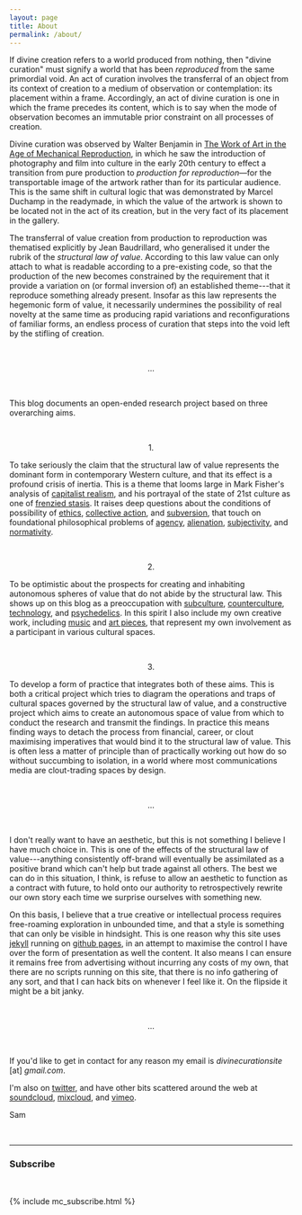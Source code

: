 ```yaml
---
layout: page
title: About
permalink: /about/
---
```


If divine creation refers to a world produced from nothing, then "divine curation" must signify a world that has been _reproduced_ from the same primordial void. An act of curation involves the transferral of an object from its context of creation to a medium of observation or contemplation: its placement within a frame. Accordingly, an act of divine curation is one in which the frame precedes its content, which is to say when the mode of observation becomes an immutable prior constraint on all processes of creation.

Divine curation was observed by Walter Benjamin in [The Work of Art in the Age of Mechanical Reproduction]({{site.baseurl}}/assets/pdf/benjamin-mechanical-reproduction.pdf), in which he saw the introduction of photography and film into culture in the early 20th century to effect a transition from pure production to _production for reproduction_—for the transportable image of the artwork rather than for its particular audience. This is the same shift in cultural logic that was demonstrated by Marcel Duchamp in the readymade, in which the value of the artwork is shown to be located not in the act of its creation, but in the very fact of its placement in the gallery.

The transferral of value creation from production to reproduction was thematised explicitly by Jean Baudrillard, who generalised it under the rubrik of the _structural law of value_. According to this law value can only attach to what is readable according to a pre-existing code, so that the production of the new becomes constrained by the requirement that it provide a variation on (or formal inversion of) an established theme---that it reproduce something already present. Insofar as this law represents the hegemonic form of value, it necessarily undermines the possibility of real novelty at the same time as producing rapid variations and reconfigurations of familiar forms, an endless process of curation that steps into the void left by the stifling of creation.

<br />
<p style="text-align: center;">...</p>
<br />

This blog documents an open-ended research project based on three overarching aims.

<br />
<p style="text-align: center;">1.</p>

To take seriously the claim that the structural law of value represents the dominant form in contemporary Western culture, and that its effect is a profound crisis of inertia. This is a theme that looms large in Mark Fisher's analysis of [capitalist realism]({{site.baseurl}}/2020/05/02/capitalist-realism.html), and his portrayal of the state of 21st culture as one of [frenzied stasis]({{site.baseurl}}/2020/05/10/acceleration.html). It raises deep questions about the conditions of possibility of [ethics]({{site.baseurl}}/2020/06/22/ethical-simulacrum.html), [collective action]({{site.baseurl}}/2020/09/26/collective-action.html), and [subversion]({{site.baseurl}}/2020/09/23/meditation-masters-tools.html), that touch on foundational philosophical problems of [agency]({{site.baseurl}}/2020/08/26/subjectivation.html), [alienation]({{site.baseurl}}/2020/07/14/brandom-fate.html), [subjectivity]({{site.baseurl}}/2020/05/06/false-consciousness.html), and [normativity]({{site.baseurl}}/2020/08/18/rule-following.html).

<br />
<p style="text-align: center;">2.</p>

To be optimistic about the prospects for creating and inhabiting autonomous spheres of value that do not abide by the structural law. This shows up on this blog as a preoccupation with [subculture]({{site.baseurl}}/2020/05/10/dnb.html), [counterculture]({{site.baseurl}}/2020/08/07/note-counterculture.html), [technology]({{site.baseurl}}/2020/08/25/anaphora-deixis.html), and [psychedelics]({{site.baseurl}}/2020/09/26/psychedelic-selves.html). In this spirit I also include my own creative work, including [music]({{site.baseurl}}/2020/07/05/weir.html) and [art pieces]({{site.basesurl}}/2018/05/02/prima-materia.html), that represent my own involvement as a participant in various cultural spaces.

<br />
<p style="text-align: center;">3.</p>

To develop a form of practice that integrates both of these aims. This is both a critical project which tries to diagram the operations and traps of cultural spaces governed by the structural law of value, and a constructive project which aims to create an autonomous space of value from which to conduct the research and transmit the findings. In practice this means finding ways to detach the process from financial, career, or clout maximising imperatives that would bind it to the structural law of value. This is often less a matter of principle than of practically working out how do so without succumbing to isolation, in a world where most communications media are clout-trading spaces by design.

<br />
<p style="text-align: center;">...</p>
<br />

I don't really want to have an aesthetic, but this is not something I believe I have much choice in. This is one of the effects of the structural law of value---anything consistently off-brand will eventually be assimilated as a positive brand which can't help but trade against all others. The best we can do in this situation, I think, is refuse to allow an aesthetic to function as a contract with future, to hold onto our authority to retrospectively rewrite our own story each time we surprise ourselves with something new.

On this basis, I believe that a true creative or intellectual process requires free-roaming exploration in unbounded time, and that a style is something that can only be visible in hindsight. This is one reason why this site uses [jekyll](https://jekyllrb.com/) running on [github pages](https://pages.github.com/), in an attempt to maximise the control I have over the form of presentation as well the content. It also means I can ensure it remains free from advertising without incurring any costs of my own, that there are no scripts running on this site, that there is no info gathering of any sort, and that I can hack bits on whenever I feel like it. On the flipside it might be a bit janky.

<br />
<p style="text-align: center;">...</p>
<br />

If you'd like to get in contact for any reason my email is _divinecurationsite_ [at] _gmail.com_.

I'm also on [twitter](https://twitter.com/divinecuration), and have other bits scattered around the web at [soundcloud](https://soundcloud.com/samludford), [mixcloud](https://www.mixcloud.com/samludford/), and [vimeo](https://vimeo.com/samuelludford).

Sam

<br />
<hr />

### Subscribe
<br />

{% include mc_subscribe.html %}
